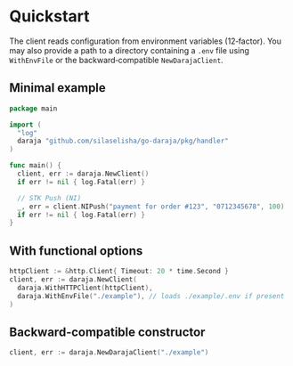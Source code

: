 # Quickstart

The client reads configuration from environment variables (12‑factor). You may also provide a path to a directory containing a `.env` file using `WithEnvFile` or the backward‑compatible `NewDarajaClient`.

## Minimal example

```go
package main

import (
  "log"
  daraja "github.com/silaselisha/go-daraja/pkg/handler"
)

func main() {
  client, err := daraja.NewClient()
  if err != nil { log.Fatal(err) }

  // STK Push (NI)
  _, err = client.NIPush("payment for order #123", "0712345678", 100)
  if err != nil { log.Fatal(err) }
}
```

## With functional options

```go
httpClient := &http.Client{ Timeout: 20 * time.Second }
client, err := daraja.NewClient(
  daraja.WithHTTPClient(httpClient),
  daraja.WithEnvFile("./example"), // loads ./example/.env if present
)
```

## Backward‑compatible constructor

```go
client, err := daraja.NewDarajaClient("./example")
```

